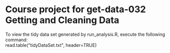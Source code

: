 # Course project for get-data-032 Getting and Cleaning Data

To view the tidy data set generated by run_analysis.R, execute the following command:   
read.table(”tidyDataSet.txt", header=TRUE)

